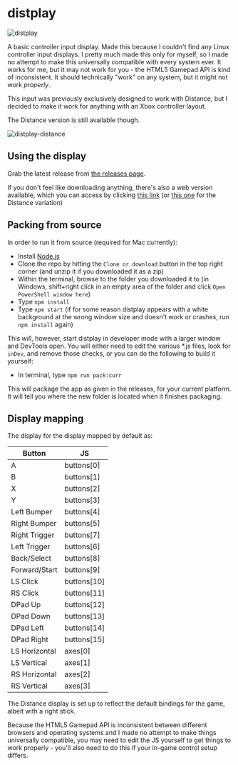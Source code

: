 # distplay
![distplay](/img/distplay.png?raw=true)

A basic controller input display. Made this because I couldn't find any Linux controller input displays. I pretty much made this only for myself, so I made no attempt to make this universally compatible with every system ever. It works for me, but it may not work for you - the HTML5 Gamepad API is kind of inconsistent. It should technically "work" on any system, but it might not work *properly*.

This input was previously exclusively designed to work with Distance, but I decided to make it work for anything with an Xbox controller layout.

The Distance version is still available though.

![distplay-distance](/img/distplay-distance.png?raw=true)

## Using the display
Grab the latest release from [the releases page](https://github.com/TntMatthew/distplay/releases).

If you don't feel like downloading anything, there's also a web version available, which you can access by clicking
[this link](https://tntmatthew.github.io/distplay/distplay.html) (or [this one](https://tntmatthew.github.io/distplay/distplay-distance.html) for the Distance variation)

## Packing from source
In order to run it from source (required for Mac currently):
- Install [Node.js](https://nodejs.org/)
- Clone the repo by hitting the `Clone or download` button in the top right corner (and unzip it if you downloaded it as a zip)
- Within the terminal, browse to the folder you downloaded it to (in Windows, shift+right click in an empty area of the folder and click `Open PowerShell window here`)
- Type `npm install`
- Type `npm start` (if for some reason distplay appears with a white background at the wrong window size and doesn't work or crashes, run `npm install` again)

This *will*, however, start distplay in developer mode with a larger window and DevTools open. You will either need to edit the various \*.js files, look for `inDev`, and remove those checks, or you can do the following to build it yourself:
- In terminal, type `npm run pack:curr`

This will package the app as given in the releases, for your current platform. It will tell you where the new folder is located when it finishes packaging.

## Display mapping
The display for the display mapped by default as:

| Button           | JS              |
| ---------------- | --------------- |
| A                | buttons[0]      |
| B                | buttons[1]      |
| X                | buttons[2]      |
| Y                | buttons[3]      |
| Left Bumper      | buttons[4]      |
| Right Bumper     | buttons[5]      |
| Right Trigger    | buttons[7]      |
| Left Trigger     | buttons[6]      |
| Back/Select      | buttons[8]      |
| Forward/Start    | buttons[9]      |
| LS Click         | buttons[10]     |
| RS Click         | buttons[11]     |
| DPad Up          | buttons[12]     |
| DPad Down        | buttons[13]     |
| DPad Left        | buttons[14]     |
| DPad Right       | buttons[15]     |
| LS Horizontal    | axes[0]         |
| LS Vertical      | axes[1]         |
| RS Horizontal    | axes[2]         |
| RS Vertical      | axes[3]         |

The Distance display is set up to reflect the default bindings for the game, albeit with a right stick.

Because the HTML5 Gamepad API is inconsistent between different browsers and operating systems and I made no attempt to make things universally compatible, you may need to edit the JS yourself to get things to work properly - you'll also need to do this if your in-game control setup differs.
